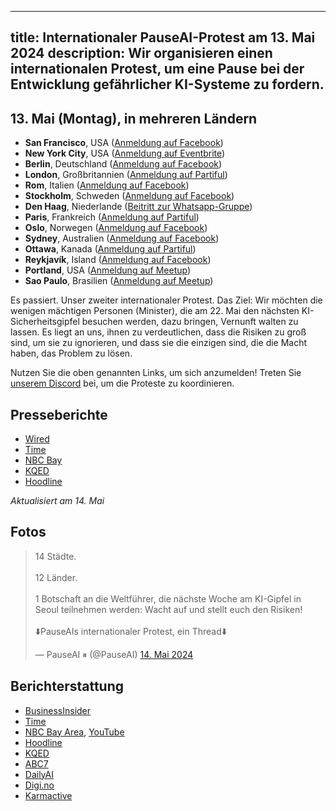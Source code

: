 

---
title: Internationaler PauseAI-Protest am 13. Mai 2024
description: Wir organisieren einen internationalen Protest, um eine Pause bei der Entwicklung gefährlicher KI-Systeme zu fordern.
---

<script>
    import WidgetConsent from '$lib/components/widget-consent/WidgetConsent.svelte'
</script>

## 13. Mai (Montag), in mehreren Ländern

- **San Francisco**, USA ([Anmeldung auf Facebook](https://www.facebook.com/events/456991866681797))
- **New York City**, USA ([Anmeldung auf Eventbrite](https://www.eventbrite.com/e/pause-ai-global-protest-nyc-tickets-886528309037))
- **Berlin**, Deutschland ([Anmeldung auf Facebook](https://www.facebook.com/events/1534322907129050))
- **London**, Großbritannien ([Anmeldung auf Partiful](https://partiful.com/e/JWPe9q6IJ9peRKvwhYEl))
- **Rom**, Italien ([Anmeldung auf Facebook](https://www.facebook.com/events/417734010986567))
- **Stockholm**, Schweden ([Anmeldung auf Facebook](https://www.facebook.com/events/1162646671535524))
- **Den Haag**, Niederlande ([Beitritt zur Whatsapp-Gruppe](https://chat.whatsapp.com/EOGvhoPCiCqDqwuf9JUxtB))
- **Paris**, Frankreich ([Anmeldung auf Partiful](https://partiful.com/e/3Tl1xrS6i9NUZxyJGf5G))
- **Oslo**, Norwegen ([Anmeldung auf Facebook](https://www.facebook.com/events/387681614269297))
- **Sydney**, Australien ([Anmeldung auf Facebook](https://www.facebook.com/events/7938915256120263/))
- **Ottawa**, Kanada ([Anmeldung auf Partiful](https://partiful.com/e/kDiSnc8mEVfOXLiLrPA9))
- **Reykjavík**, Island ([Anmeldung auf Facebook](https://www.facebook.com/share/hyEJ9yxVUQjNAiHT/?mibextid=9l3rBW))
- **Portland**, USA ([Anmeldung auf Meetup](https://www.meetup.com/portland-effective-altruism-and-rationality/events/300959579/))
- **Sao Paulo**, Brasilien ([Anmeldung auf Meetup](https://www.meetup.com/hack-life-culture-ai-era/events/300498572/))

Es passiert. Unser zweiter internationaler Protest.
Das Ziel: Wir möchten die wenigen mächtigen Personen (Minister), die am 22. Mai den nächsten KI-Sicherheitsgipfel besuchen werden, dazu bringen, Vernunft walten zu lassen.
Es liegt an uns, ihnen zu verdeutlichen, dass die Risiken zu groß sind, um sie zu ignorieren, und dass sie die einzigen sind, die die Macht haben, das Problem zu lösen.

Nutzen Sie die oben genannten Links, um sich anzumelden!
Treten Sie [unserem Discord](https://discord.gg/2XXWXvErfA) bei, um die Proteste zu koordinieren.

## Presseberichte

- [Wired](https://www.wired.com/story/protesters-pause-ai-split-stop/)
- [Time](https://time.com/6977680/ai-protests-international/)
- [NBC Bay](https://www.nbcbayarea.com/news/tech/ai-protests-worldwide/3536439/)
- [KQED](https://www.kqed.org/news/11985949/as-openai-unveils-big-update-protesters-call-for-pause-in-risky-frontier-tech)
- [Hoodline](https://hoodline.com/2024/05/ai-advancement-from-openai-unleashes-gpt-4o-amid-global-protests-and-market-frenzy/)

_Aktualisiert am 14. Mai_

## Fotos

<WidgetConsent>
<div><blockquote class="twitter-tweet"><p lang="en" dir="ltr">14 Städte.<br><br>12 Länder.<br><br>1 Botschaft an die Weltführer, die nächste Woche am KI-Gipfel in Seoul teilnehmen werden: Wacht auf und stellt euch den Risiken!<br><br>⬇️PauseAIs internationaler Protest, ein Thread⬇️</p>&mdash; PauseAI ⏸ (@PauseAI) <a href="https://twitter.com/PauseAI/status/1790248685659447496?ref_src=twsrc%5Etfw">14. Mai 2024</a></blockquote> <script async src="https://platform.twitter.com/widgets.js" charset="utf-8"></script> <script async src="https://platform.twitter.com/widgets.js" charset="utf-8"></script></div>
</WidgetConsent>

## Berichterstattung

- [BusinessInsider](https://www.businessinsider.com/openai-cofounder-agi-coming-fast-needs-limits-john-schulman-2024-5)
- [Time](https://time.com/6977680/ai-protests-international/)
- [NBC Bay Area](https://www.nbcbayarea.com/news/tech/ai-protests-worldwide/3536439/), [YouTube](https://www.youtube.com/watch?v=PWyQRFlZa9c)
- [Hoodline](https://hoodline.com/2024/05/ai-advancement-from-openai-unleashes-gpt-4o-amid-global-protests-and-market-frenzy/)
- [KQED](https://www.kqed.org/news/11985949/as-openai-unveils-big-update-protesters-call-for-pause-in-risky-frontier-tech)
- [ABC7](https://abc7news.com/14810171/)
- [DailyAI](https://dailyai.com/2024/05/pauseai-protestors-demand-a-halt-to-training-of-ai-models/)
- [Digi.no](https://www.digi.no/artikler/bare-jan-erik-motte-pa-ki-protest-vi-spiller-russisk-rullet-med-menneskeheten/546888)
- [Karmactive](https://www.karmactive.com/pauseai-protests-erupt-globally-calling-for-halt-on-advanced-ai-development/)